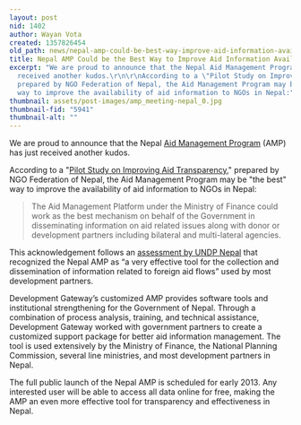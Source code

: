 ```yaml
---
layout: post
nid: 1402
author: Wayan Vota
created: 1357826454
old_path: news/nepal-amp-could-be-best-way-improve-aid-information-availability
title: Nepal AMP Could be the Best Way to Improve Aid Information Availability
excerpt: "We are proud to announce that the Nepal Aid Management Program (AMP) has just
  received another kudos.\r\n\r\nAccording to a \"Pilot Study on Improving Aid Transparency,\"
  prepared by NGO Federation of Nepal, the Aid Management Program may be \"the best\"
  way to improve the availability of aid information to NGOs in Nepal:"
thumbnail: assets/post-images/amp_meeting-nepal_0.jpg
thumbnail-fid: "5941"
thumbnail-alt: ""
---
```


We are proud to announce that the Nepal [Aid Management Program](/programs/aid-management-program) (AMP) has just received another kudos.

According to a "[Pilot Study on Improving Aid Transparency](http://www.ngofederation.org/images/stories/AidInfo4.pdf)," prepared by NGO Federation of Nepal, the Aid Management Program may be "the best" way to improve the availability of aid information to NGOs in Nepal:

> The Aid Management Platform under the Ministry of Finance could work as the best mechanism on behalf of the Government in disseminating information on aid related issues along with donor or development partners including bilateral and multi-lateral agencies.

This acknowledgement follows an [assessment by UNDP Nepal](/news/nepal-amp-very-effective-tool-government-aid-planning-according-undp) that recognized the Nepal AMP as “a very effective tool for the collection and dissemination of information related to foreign aid flows” used by most development partners.

Development Gateway’s customized AMP provides software tools and institutional strengthening for the Government of Nepal. Through a combination of process analysis, training, and technical assistance, Development Gateway worked with government partners to create a customized support package for better aid information management. The tool is used extensively by the Ministry of Finance, the National Planning Commission, several line ministries, and most development partners in Nepal.

The full public launch of the Nepal AMP is scheduled for early 2013. Any interested user will be able to access all data online for free, making the AMP an even more effective tool for transparency and effectiveness in Nepal.
